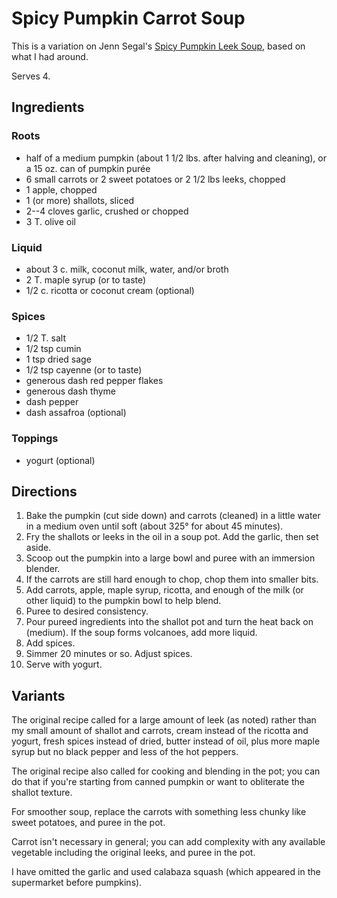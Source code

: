 # Spicy Pumpkin Carrot Soup

This is a variation on Jenn Segal's [Spicy Pumpkin Leek Soup](https://www.onceuponachef.com/recipes/spicy-pumpkin-leek-soup.html), based on what I had around.  

Serves 4.

## Ingredients

### Roots

* half of a medium pumpkin (about 1 1/2 lbs. after halving and cleaning), or a 15 oz. can of pumpkin purée
* 6 small carrots or 2 sweet potatoes or 2 1/2 lbs leeks, chopped
* 1 apple, chopped
* 1 (or more) shallots, sliced
* 2--4 cloves garlic, crushed or chopped
* 3 T. olive oil

### Liquid

* about 3 c. milk, coconut milk, water, and/or broth
* 2 T. maple syrup (or to taste)
* 1/2 c. ricotta or coconut cream (optional)

### Spices

* 1/2 T. salt
* 1/2 tsp cumin
* 1 tsp dried sage
* 1/2 tsp cayenne (or to taste)
* generous dash red pepper flakes
* generous dash thyme
* dash pepper
* dash assafroa (optional)

### Toppings

* yogurt (optional)

## Directions

1. Bake the pumpkin (cut side down) and carrots (cleaned) in a little water in a medium oven until soft (about 325° for about 45 minutes).
2. Fry the shallots or leeks in the oil in a soup pot.  Add the garlic, then set aside.
3. Scoop out the pumpkin into a large bowl and puree with an immersion blender.
4. If the carrots are still hard enough to chop, chop them into smaller bits.
5. Add carrots, apple, maple syrup, ricotta, and enough of the milk (or other liquid) to the pumpkin bowl to help blend.
5. Puree to desired consistency.
6. Pour pureed ingredients into the shallot pot and turn the heat back on (medium).  If the soup forms volcanoes, add more liquid.
7. Add spices.
8. Simmer 20 minutes or so.  Adjust spices.
9. Serve with yogurt.

## Variants

The original recipe called for a large amount of leek (as noted) rather than my small amount of shallot and carrots, cream instead of the ricotta and yogurt, fresh spices instead of dried, butter instead of oil, plus more maple syrup but no black pepper and less of the hot peppers.

The original recipe also called for cooking and blending in the pot; you can do that if you're starting from canned pumpkin or want to obliterate the shallot texture.

For smoother soup, replace the carrots with something less chunky like sweet potatoes, and puree in the pot.

Carrot isn't necessary in general; you can add complexity with any available vegetable including the original leeks, and puree in the pot.

I have omitted the garlic and used calabaza squash (which appeared in the supermarket before pumpkins).
